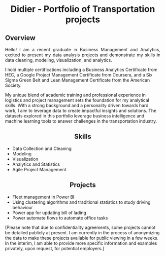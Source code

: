 <h1 align="center">Didier - Portfolio of Transportation projects</h1>

## Overview
<p align="justify">
Hello! I am a recent graduate in Business Management and Analytics, excited to present my data analysis projects and demonstrate my skills in data cleaning, modeling, visualization, and analytics.

I hold multiple certifications including a Business Analytics Certificate from HEC, a Google Project Management Certificate from Coursera, and a Six Sigma Green Belt and Lean Management Certificate from the American Society.

My unique blend of academic training and professional experience in logistics and project management sets the foundation for my analytical skills. With a strong background and a personality driven towards hard work, I aim to leverage data to create impactful insights and solutions.
 The datasets explored in this portfolio  leverage business intelligence and machine learning tools to answer challenges in the transportation industry.
</p>

<h2 align="center">Skills</h2>


- Data Collection and Cleaning 
- Modeling
- Visualization
- Analytics and Statistics
- Agile Project Management


<h2 align="center">Projects</h2>
<p align="justify">
 
- Fleet management in Power BI
- Using clustering algorithms and traditional statistics to study driving behaviour
- Power app for updating bill of lading
- Power automate flows to automate office tasks 
 
 [Please note that due to confidentiality agreements, some projects cannot be detailed publicly at present. I am currently in the process of anonymizing the data to make these projects available for public viewing in a few weeks. In the interim, I am able to provide more specific information and examples privately, upon request, for potential employers.]
</p>


